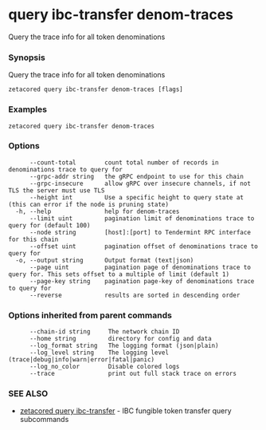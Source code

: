 # query ibc-transfer denom-traces

Query the trace info for all token denominations

### Synopsis

Query the trace info for all token denominations

```
zetacored query ibc-transfer denom-traces [flags]
```

### Examples

```
zetacored query ibc-transfer denom-traces
```

### Options

```
      --count-total        count total number of records in denominations trace to query for
      --grpc-addr string   the gRPC endpoint to use for this chain
      --grpc-insecure      allow gRPC over insecure channels, if not TLS the server must use TLS
      --height int         Use a specific height to query state at (this can error if the node is pruning state)
  -h, --help               help for denom-traces
      --limit uint         pagination limit of denominations trace to query for (default 100)
      --node string        [host]:[port] to Tendermint RPC interface for this chain 
      --offset uint        pagination offset of denominations trace to query for
  -o, --output string      Output format (text|json) 
      --page uint          pagination page of denominations trace to query for. This sets offset to a multiple of limit (default 1)
      --page-key string    pagination page-key of denominations trace to query for
      --reverse            results are sorted in descending order
```

### Options inherited from parent commands

```
      --chain-id string     The network chain ID
      --home string         directory for config and data 
      --log_format string   The logging format (json|plain) 
      --log_level string    The logging level (trace|debug|info|warn|error|fatal|panic) 
      --log_no_color        Disable colored logs
      --trace               print out full stack trace on errors
```

### SEE ALSO

* [zetacored query ibc-transfer](zetacored_query_ibc-transfer.md)	 - IBC fungible token transfer query subcommands


